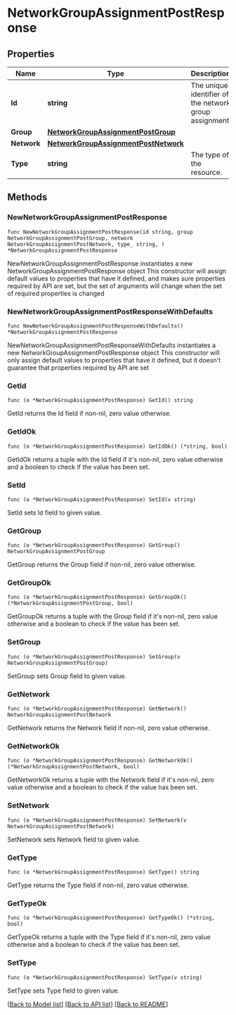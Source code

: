 # NetworkGroupAssignmentPostResponse

## Properties

Name | Type | Description | Notes
------------ | ------------- | ------------- | -------------
**Id** | **string** | The unique identifier of the network group assignment | 
**Group** | [**NetworkGroupAssignmentPostGroup**](NetworkGroupAssignmentPostGroup.md) |  | 
**Network** | [**NetworkGroupAssignmentPostNetwork**](NetworkGroupAssignmentPostNetwork.md) |  | 
**Type** | **string** | The type of the resource. | 

## Methods

### NewNetworkGroupAssignmentPostResponse

`func NewNetworkGroupAssignmentPostResponse(id string, group NetworkGroupAssignmentPostGroup, network NetworkGroupAssignmentPostNetwork, type_ string, ) *NetworkGroupAssignmentPostResponse`

NewNetworkGroupAssignmentPostResponse instantiates a new NetworkGroupAssignmentPostResponse object
This constructor will assign default values to properties that have it defined,
and makes sure properties required by API are set, but the set of arguments
will change when the set of required properties is changed

### NewNetworkGroupAssignmentPostResponseWithDefaults

`func NewNetworkGroupAssignmentPostResponseWithDefaults() *NetworkGroupAssignmentPostResponse`

NewNetworkGroupAssignmentPostResponseWithDefaults instantiates a new NetworkGroupAssignmentPostResponse object
This constructor will only assign default values to properties that have it defined,
but it doesn't guarantee that properties required by API are set

### GetId

`func (o *NetworkGroupAssignmentPostResponse) GetId() string`

GetId returns the Id field if non-nil, zero value otherwise.

### GetIdOk

`func (o *NetworkGroupAssignmentPostResponse) GetIdOk() (*string, bool)`

GetIdOk returns a tuple with the Id field if it's non-nil, zero value otherwise
and a boolean to check if the value has been set.

### SetId

`func (o *NetworkGroupAssignmentPostResponse) SetId(v string)`

SetId sets Id field to given value.


### GetGroup

`func (o *NetworkGroupAssignmentPostResponse) GetGroup() NetworkGroupAssignmentPostGroup`

GetGroup returns the Group field if non-nil, zero value otherwise.

### GetGroupOk

`func (o *NetworkGroupAssignmentPostResponse) GetGroupOk() (*NetworkGroupAssignmentPostGroup, bool)`

GetGroupOk returns a tuple with the Group field if it's non-nil, zero value otherwise
and a boolean to check if the value has been set.

### SetGroup

`func (o *NetworkGroupAssignmentPostResponse) SetGroup(v NetworkGroupAssignmentPostGroup)`

SetGroup sets Group field to given value.


### GetNetwork

`func (o *NetworkGroupAssignmentPostResponse) GetNetwork() NetworkGroupAssignmentPostNetwork`

GetNetwork returns the Network field if non-nil, zero value otherwise.

### GetNetworkOk

`func (o *NetworkGroupAssignmentPostResponse) GetNetworkOk() (*NetworkGroupAssignmentPostNetwork, bool)`

GetNetworkOk returns a tuple with the Network field if it's non-nil, zero value otherwise
and a boolean to check if the value has been set.

### SetNetwork

`func (o *NetworkGroupAssignmentPostResponse) SetNetwork(v NetworkGroupAssignmentPostNetwork)`

SetNetwork sets Network field to given value.


### GetType

`func (o *NetworkGroupAssignmentPostResponse) GetType() string`

GetType returns the Type field if non-nil, zero value otherwise.

### GetTypeOk

`func (o *NetworkGroupAssignmentPostResponse) GetTypeOk() (*string, bool)`

GetTypeOk returns a tuple with the Type field if it's non-nil, zero value otherwise
and a boolean to check if the value has been set.

### SetType

`func (o *NetworkGroupAssignmentPostResponse) SetType(v string)`

SetType sets Type field to given value.



[[Back to Model list]](../README.md#documentation-for-models) [[Back to API list]](../README.md#documentation-for-api-endpoints) [[Back to README]](../README.md)


